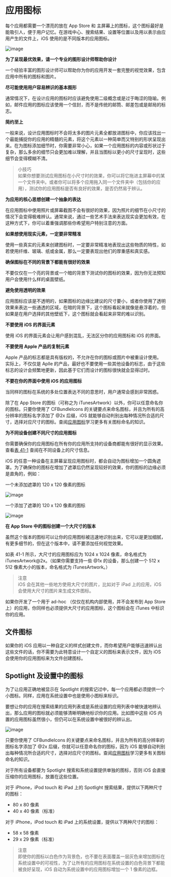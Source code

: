 # 应用图标

每个应用都需要一个漂亮的放在 App Store 和 主屏幕上的图标，这个图标最好是能吸引人，便于用户记忆。在游戏中心、搜索结果、设置等位置以及用以表示由应用产生的文件上，iOS 使用的是不同版本的应用图标。

![image](images/app_icons_home_screen_2x.png)

**为了呈现最优效果，请一个专业的图形设计师帮助你设计**

一个经验丰富的图形设计师可以帮助你为你的应用开发一套完整的视觉效果，包含应用中所有的图标和图片。

**尽可能使用用户容易辨识的基本图形**

通常情况下，在设计应用的图标时应该避免使用二级概念或是过于晦涩的隐喻。例如，邮件应用的图标应该使用一个信封，而不是传统的邮筒、邮差包或是邮局的标志。

**简约至上**

一般来说，设计应用图标时不会将太多的图片元素全都放进图标中，你应该找出一个最能捕捉你的应用的精髓的元素，将这个元素以一种简单而又特别的形状呈现出来。在为图标添加细节时，你需要非常小心，如果一个应用图标的内容或形状过于复杂，那么多余的细节只会更加难以理解，并且当图标以更小的尺寸呈现时，这些细节会变得模糊不清。

>小技巧  
如果你想要测试应用图标在小尺寸时的效果，你可以将它拖进主屏幕中的某一个文件夹中。或者你可以将多个应用拖入同一个文件夹中（包括你的应用），测试你的应用图标是否有良好的效果，是否仍然易于辨认。

**为应用的核心思想创建一个抽象的表达**

在应用图标中使用照片或屏幕截图不会有很好的效果，因为照片的细节在小尺寸的情况下会变得极难辨认。通常来说，通过一些艺术手法来表达现实会更加有效，在这种方式下，你可以着重强调那些你希望用户特别注意的方面。

**如果想使用现实元素，一定要非常精准**

使用一些真实的元素来创建图标时，一定要非常精准地表现出这些物质的特性，如若使用纤维、玻璃、纸或金属，那么一定要表现出他们的厚重感和真实感。

**确保图标在不同的背景下都能有很好的效果**

不要仅仅在一个亮的背景或一个暗的背景下测试你的图标的效果，因为你无法预知用户会使用什么样的桌面壁纸。

**避免使用透明的效果**

应用图标应该是不透明的，如果图标的边缘比建议的尺寸要小，或者你使用了透明效果来表达一些通透的区域，在暗的背景下，这个图标看起来就像是悬浮着的，但如果是在用户选择的其他壁纸下，这个图标就会看起来非常的难以识别。

**不要使用 iOS 的界面元素**

使用 iOS 的界面元素会让用户感到混乱，无法区分你的应用图标和 iOS 的界面。

**不要使用 Apple 产品的复制元素**

Apple 产品的标志都是具有版权的，不允许在你的图标或图片中被重设计使用。实际上，不仅仅是 Aplle 的产品，最好也不要使用一些其他设备的标志，由于这些标志的设计会频繁地更新，因此基于它们而设计的图标很快就会显得过时。

**不要在你的界面中使用 iOS 的应用图标**

当同样的图标在系统的多处位置表达不同的意思时，用户通常会感到非常困惑。

除了在 App Store 的图标（可称之为 iTunesArtwork）以外，你可以任意命名你的图标。只要你使用了 CFBundleIcons 的关键要点来命名图标，并且为所有的高分辨率的图标名字添加了 @2x 后缀，iOS 就能够自动判别出每种情况所合适的尺寸，选择对应尺寸的图标。查阅[应用图标](https://developer.apple.com/library/ios/documentation/iPhone/Conceptual/iPhoneOSProgrammingGuide/ExpectedAppBehaviors/ExpectedAppBehaviors.html#//apple_ref/doc/uid/TP40007072-CH3-SW1)学习更多有关图标命名的知识。

**为不同设备创建不同尺寸的应用图标**

你需要确保你的应用图标在所有你的应用所支持的设备商都能有很好的显示效果。查看[表 41-1](https://developer.apple.com/library/ios/documentation/UserExperience/Conceptual/MobileHIG/IconMatrix.html#//apple_ref/doc/uid/TP40006556-CH27-SW2) 查阅在不同设备上的尺寸信息。

iOS 的任意一种设备在主屏幕呈现应用图标时，都会自动为图标增加一个圆角遮罩。为了确保你的图标在增加了遮罩后仍然呈现较好的效果，你的图标的边缘必须是直角的，例如：

一个未添加遮罩的 120 x 120 像素的图标

![image](images/star120_original.png)

一个添加了遮罩的 120 x 120 像素的图标

![image](images/star120_processed.png)

**在 App Store 中的图标创建一个大尺寸的版本**

虽然这个版本的图标可以让你的应用图标被迅速地识别出来，它可以是更加细腻，有更多细节的，但在这个版本中，请不要添加任何视觉效果。

如表 41-1 所示，大尺寸的应用图标应为 1024 x 1024 像素，命名格式为 iTunesArtwork@2x。（如果你需要支持一些 @1x 的设备，那么创建一个 512 x 512 像素大小的版本，命名格式为 iTunesArtwork。）

>注意  
iOS 会在其他一些地方使用大尺寸的图片，比如对于 iPad 上的应用，iOS 会使用大尺寸的图片来生成文件图标。

如果你开发了一个用于 ad-hoc （仅仅在机构内部使用，并不会发布到 App Store 上）的应用，你同样也必须提供大尺寸的应用图标，这个图标会在 iTunes 中标识你的应用。

## 文件图标

如果你的 iOS 应用以一种自定义的样式创建文件，而你希望用户能够迅速辨认出这些文件的话，你不需要为此特意设计一个自定义的图标来表示文件，因为 iOS 会使用你的应用图标来为文件创建图标。

## Spotlight 及设置中的图标

为了让应用正确地被显示在 Spotlight 的搜索记过中，每一个应用都必须提供一个小图标。同样，应用在系统设置中也是使用小图标来标识。

要想让你的应用在搜索结果的应用列表或是系统设置的应用列表中被快速地辨认出，那么应用的图标就必须能够清晰明确地标识你的应用。比如图中这些 iOS 内置的应用图标虽然很小，但仍可以在系统设置中被很好的辨认出。

![image](images/app_icons_in_settings_2x.png)

只要你使用了 CFBundleIcons 的关键要点来命名图标，并且为所有的高分辨率的图标名字添加了 @2x 后缀，你就可以任意命名你的图标，因为 iOS 能够自动判别出每种情况所合适的尺寸，选择对应尺寸的图标。查阅[应用图标](https://developer.apple.com/library/ios/documentation/iPhone/Conceptual/iPhoneOSProgrammingGuide/ExpectedAppBehaviors/ExpectedAppBehaviors.html#//apple_ref/doc/uid/TP40007072-CH3-SW1)学习更多有关图标命名的知识。

对于所有设备都要为 Spotlight 搜索和系统设置提供单独的图标，否则 iOS 会直接压缩你的应用图标，放置在这些位置。

对于 iPhone，iPod touch 和 iPad 上的 Spotlight 搜索结果，提供以下两种尺寸的图标：
- 80 x 80 像素
- 40 x 40 像素（标准）

对于 iPhone，iPod touch 和 iPad 上的系统设置，提供以下两种尺寸的图标：
- 58 x 58 像素
- 29 x 29 像素（标准）

>注意  
即使你的图标以白色作为背景色，也不要在表面覆盖一层灰色来增加图标在系统设置中的可视性，为了让所有的应用图标在系统设置的白色背景下都能被良好呈现，iOS 自动为系统设置中的应用图标增加一个 1 像素的边框。
